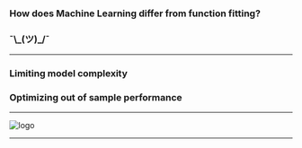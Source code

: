 ### How does Machine Learning differ from function fitting?
### ¯\\\_(ツ)\_/¯

---

### Limiting model complexity
### Optimizing out of sample performance

---

![logo](/complexity.png)

---
